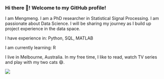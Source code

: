 ### Hi there 👋! Welcome to my GitHub profile! 

I am Mengmeng. I am a PhD researcher in Statistical Signal Processing. I am passionate about Data Science. I will be sharing my journey as I build up project experience in the data space.  

I have experience in: Python, SQL, MATLAB

I am currently learning:  R

I live in Melbourne, Australia. In my free time, I like to read, watch TV series and play with my two cats 😄.

<img src="https://github-readme-stats.vercel.app/api?username=mengmwang&show_icons=true"/>

<!-- <img src="https://github-readme-stats.vercel.app/api/top-langs?username=mengmwang&layout=compact"/> -->

<!--
**mengmwang/mengmwang** is a ✨ _special_ ✨ repository because its `README.md` (this file) appears on your GitHub profile.

Here are some ideas to get you started:

- 🔭 I’m currently working on ...
- 🌱 I’m currently learning ...
- 👯 I’m looking to collaborate on ...
- 🤔 I’m looking for help with ...
- 💬 Ask me about ...
- 📫 How to reach me: ...
- 😄 Pronouns: ...
- ⚡ Fun fact: 
-->
